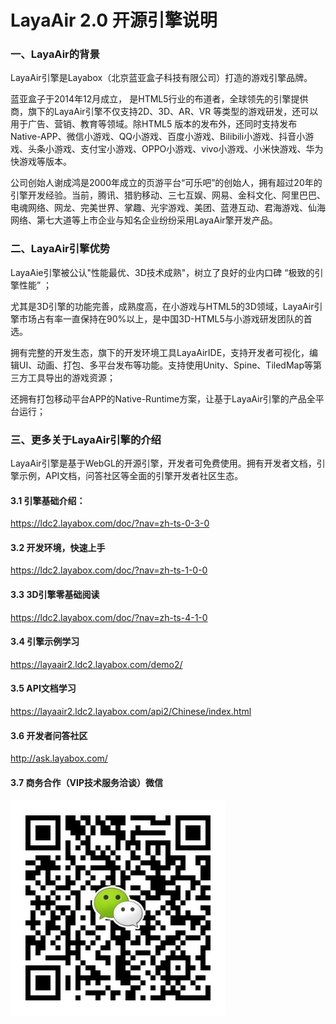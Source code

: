 # LayaAir 2.0 开源引擎说明

### 一、LayaAir的背景

LayaAir引擎是Layabox（北京蓝亚盒子科技有限公司）打造的游戏引擎品牌。

蓝亚盒子于2014年12月成立， 是HTML5行业的布道者，全球领先的引擎提供商，旗下的LayaAir引擎不仅支持2D、3D、AR、VR 等类型的游戏研发，还可以用于广告、营销、教育等领域。除HTML5 版本的发布外，还同时支持发布Native-APP、微信小游戏、QQ小游戏、百度小游戏、Bilibili小游戏、抖音小游戏、头条小游戏、支付宝小游戏、OPPO小游戏、vivo小游戏、小米快游戏、华为快游戏等版本。

公司创始人谢成鸿是2000年成立的页游平台“可乐吧”的创始人，拥有超过20年的引擎开发经验。当前，腾讯、猎豹移动、三七互娱、网易、金科文化、阿里巴巴、电魂网络、网龙、完美世界、掌趣、光宇游戏、美团、蓝港互动、君海游戏、仙海网络、第七大道等上市企业与知名企业纷纷采用LayaAir擎开发产品。



### 二、LayaAir引擎优势

LayaAie引擎被公认"性能最优、3D技术成熟"，树立了良好的业内口碑 “极致的引擎性能” ；

尤其是3D引擎的功能完善，成熟度高，在小游戏与HTML5的3D领域，LayaAir引擎市场占有率一直保持在90%以上，是中国3D-HTML5与小游戏研发团队的首选。

拥有完整的开发生态，旗下的开发环境工具LayaAirIDE，支持开发者可视化，编辑UI、动画、打包、多平台发布等功能。支持使用Unity、Spine、TiledMap等第三方工具导出的游戏资源；

还拥有打包移动平台APP的Native-Runtime方案，让基于LayaAir引擎的产品全平台运行；



### 三、更多关于LayaAir引擎的介绍

LayaAir引擎是基于WebGL的开源引擎，开发者可免费使用。拥有开发者文档，引擎示例，API文档，问答社区等全面的引擎开发者社区生态。

#### 3.1 引擎基础介绍：

https://ldc2.layabox.com/doc/?nav=zh-ts-0-3-0

#### 3.2 开发环境，快速上手

https://ldc2.layabox.com/doc/?nav=zh-ts-1-0-0

#### 3.3 3D引擎零基础阅读

https://ldc2.layabox.com/doc/?nav=zh-ts-4-1-0

#### 3.4 引擎示例学习

https://layaair2.ldc2.layabox.com/demo2/

#### 3.5 API文档学习

https://layaair2.ldc2.layabox.com/api2/Chinese/index.html

#### 3.6 开发者问答社区

http://ask.layabox.com/

#### 3.7 商务合作（VIP技术服务洽谈）微信

<img src="wechatQRcode.jpg" style="zoom:80%;" />  